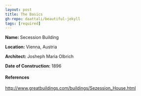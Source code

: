 ```yaml
---
layout: post
title: The Basics
gh-repo: daattali/beautiful-jekyll
tags: [required]
---
```


**Name:** Secession Building

**Location:** Vienna, Austria

**Architect:** Josheph Maria Olbrich

**Date of Construction:** 1896




#### References
http://www.greatbuildings.com/buildings/Sezession_House.html
